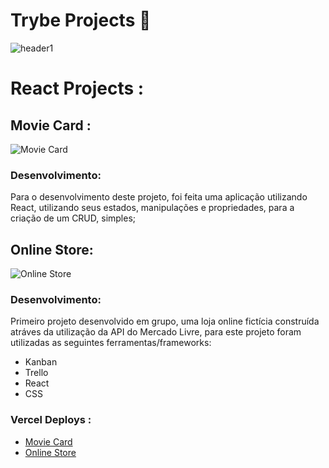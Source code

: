 # Trybe Projects 🖤
![header1](https://user-images.githubusercontent.com/55060810/121017407-9f237680-c773-11eb-8383-658e726364b3.png)

# React Projects :
## Movie Card :
![Movie Card](https://user-images.githubusercontent.com/55060810/124776948-3cf69680-df16-11eb-9555-c26bb35305e1.jpg)

### Desenvolvimento:
Para o desenvolvimento deste projeto, foi feita uma aplicação utilizando React, utilizando seus estados, manipulações e propriedades, para a criação de um CRUD, simples;

## Online Store:
![Online Store](https://user-images.githubusercontent.com/55060810/127004997-48ac7b5b-4eb7-4695-bad6-1bb5486af437.jpg)

### Desenvolvimento:
Primeiro projeto desenvolvido em grupo, uma loja online fictícia construída atráves da utilização da API do Mercado Livre, para este projeto foram utilizadas as seguintes ferramentas/frameworks:
- Kanban
- Trello
- React
- CSS

### Vercel Deploys : 
- [Movie Card](https://trybe-projects.vercel.app/)
- [Online Store](https://trybe-projects-seven.vercel.app/)
